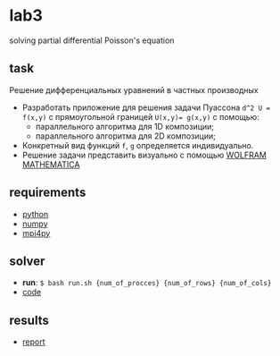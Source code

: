 # lab3

solving partial differential Poisson's equation

## task

Решение дифференциальных уравнений в частных производных

* Разработать приложение для решения задачи Пуассона `d^2 U = f(x,y)` c
  прямоугольной границей `U(x,y)= g(x,y)` с помощью:
  * параллельного алгоритма для 1D композиции;
  * параллельного алгоритма для 2D композиции;
* Конкретный вид функций `f`, `g` определяется индивидуально.
* Решение задачи представить визуально с помощью
  [WOLFRAM MATHEMATICA](https://www.wolfram.com/mathematica/)

## requirements

* [python](https://www.python.org/)
* [numpy](http://www.numpy.org/)
* [mpi4py](http://pythonhosted.org/mpi4py/)

## solver

* **run**: `$ bash run.sh {num_of_procces} {num_of_rows} {num_of_cols}`
* [code](https://github.com/Drapegnik/bsu/blob/master/architecture/lab3-poisson/solver.py)

## results

* [report](https://drapegnik.github.io/bsu/architecture/lab3-poisson/report.pdf)
